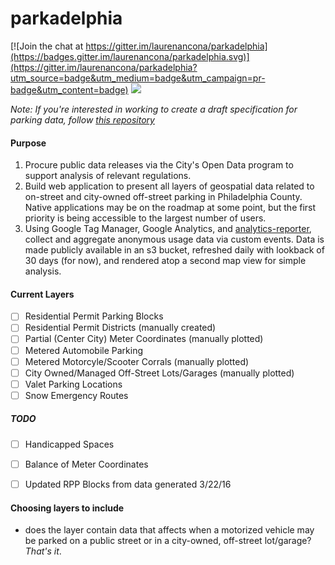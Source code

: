 # parkadelphia

[![Join the chat at https://gitter.im/laurenancona/parkadelphia](https://badges.gitter.im/laurenancona/parkadelphia.svg)](https://gitter.im/laurenancona/parkadelphia?utm_source=badge&utm_medium=badge&utm_campaign=pr-badge&utm_content=badge)    [![](https://img.shields.io/badge/licence-GNU%20AGPLv3-blue.svg)](http://www.gnu.org/licenses/agpl-3.0.txt)


*Note:* _If you're interested in working to create a draft specification for parking data, follow [this repository](https://github.com/laurenancona/open-parking-data-spec)_

#### Purpose

1. Procure public data releases via the City's Open Data program to support analysis of relevant regulations.
2. Build web application to present all layers of geospatial data related to on-street and city-owned off-street parking in Philadelphia County. Native applications may be on the roadmap at some point, but the first priority is being accessible to the largest number of users.
3. Using Google Tag Manager, Google Analytics, and [analytics-reporter](https://github.com/18F/analytics-reporter), collect and aggregate anonymous usage data via custom events. Data is made publicly available in an s3 bucket, refreshed daily with lookback of 30 days (for now), and rendered atop a second map view for simple analysis.

#### Current Layers
 - [ ] Residential Permit Parking Blocks 
 - [ ] Residential Permit Districts (manually created)
 - [ ] Partial (Center City) Meter Coordinates (manually plotted)
 - [ ] Metered Automobile Parking 
 - [ ] Metered Motorcyle/Scooter Corrals (manually plotted)
 - [ ] City Owned/Managed Off-Street Lots/Garages (manually plotted)
 - [ ] Valet Parking Locations
 - [ ] Snow Emergency Routes
 
##### TODO
 - [ ] Handicapped Spaces
 - [ ] Balance of Meter Coordinates
 - [ ] Updated RPP Blocks from data generated 3/22/16
 

#### Choosing layers to include

- does the layer contain data that affects when a motorized vehicle may be parked on a public street or in a city-owned, off-street lot/garage?
_That's it_.
